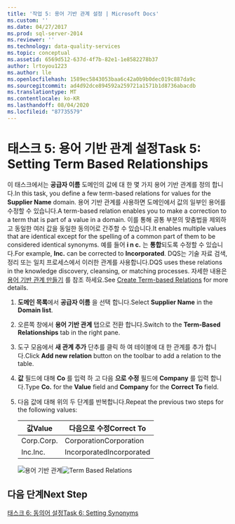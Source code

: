 ```yaml
---
title: '작업 5: 용어 기반 관계 설정 | Microsoft Docs'
ms.custom: ''
ms.date: 04/27/2017
ms.prod: sql-server-2014
ms.reviewer: ''
ms.technology: data-quality-services
ms.topic: conceptual
ms.assetid: 6569d512-637d-4f7b-82e1-1e8582278b37
author: lrtoyou1223
ms.author: lle
ms.openlocfilehash: 1589ec5843053baa6c42a0b9b0dec019c887da9c
ms.sourcegitcommit: ad4d92dce894592a259721a1571b1d8736abacdb
ms.translationtype: MT
ms.contentlocale: ko-KR
ms.lasthandoff: 08/04/2020
ms.locfileid: "87735579"
---
```

# <a name="task-5-setting-term-based-relationships"></a><span data-ttu-id="736a8-102">태스크 5: 용어 기반 관계 설정</span><span class="sxs-lookup"><span data-stu-id="736a8-102">Task 5: Setting Term Based Relationships</span></span>
  <span data-ttu-id="736a8-103">이 태스크에서는 **공급자 이름** 도메인의 값에 대 한 몇 가지 용어 기반 관계를 정의 합니다.</span><span class="sxs-lookup"><span data-stu-id="736a8-103">In this task, you define a few term-based relations for values for the **Supplier Name** domain.</span></span> <span data-ttu-id="736a8-104">용어 기반 관계를 사용하면 도메인에서 값의 일부인 용어를 수정할 수 있습니다.</span><span class="sxs-lookup"><span data-stu-id="736a8-104">A term-based relation enables you to make a correction to a term that is part of a value in a domain.</span></span> <span data-ttu-id="736a8-105">이를 통해 공통 부분의 맞춤법을 제외하고 동일한 여러 값을 동일한 동의어로 간주할 수 있습니다.</span><span class="sxs-lookup"><span data-stu-id="736a8-105">It enables multiple values that are identical except for the spelling of a common part of them to be considered identical synonyms.</span></span> <span data-ttu-id="736a8-106">예를 들어 **i n c.** 는 **통합**되도록 수정할 수 있습니다.</span><span class="sxs-lookup"><span data-stu-id="736a8-106">For example, **Inc.** can be corrected to **Incorporated**.</span></span> <span data-ttu-id="736a8-107">DQS는 기술 자료 검색, 정리 또는 일치 프로세스에서 이러한 관계를 사용합니다.</span><span class="sxs-lookup"><span data-stu-id="736a8-107">DQS uses these relations in the knowledge discovery, cleansing, or matching processes.</span></span> <span data-ttu-id="736a8-108">자세한 내용은 [용어 기반 관계 만들기](https://msdn.microsoft.com/library/hh510404.aspx) 를 참조 하세요.</span><span class="sxs-lookup"><span data-stu-id="736a8-108">See [Create Term-based Relations](https://msdn.microsoft.com/library/hh510404.aspx) for more details.</span></span>  
  
1.  <span data-ttu-id="736a8-109">**도메인 목록**에서 **공급자 이름** 을 선택 합니다.</span><span class="sxs-lookup"><span data-stu-id="736a8-109">Select **Supplier Name** in the **Domain list**.</span></span>  
  
2.  <span data-ttu-id="736a8-110">오른쪽 창에서 **용어 기반 관계** 탭으로 전환 합니다.</span><span class="sxs-lookup"><span data-stu-id="736a8-110">Switch to the **Term-Based Relationships** tab in the right pane.</span></span>  
  
3.  <span data-ttu-id="736a8-111">도구 모음에서 **새 관계 추가** 단추를 클릭 하 여 테이블에 대 한 관계를 추가 합니다.</span><span class="sxs-lookup"><span data-stu-id="736a8-111">Click **Add new relation** button on the toolbar to add a relation to the table.</span></span>  
  
4.  <span data-ttu-id="736a8-112">**값** 필드에 대해 **Co** 를 입력 하 고 다음 **으로 수정** 필드에 **Company** 를 입력 합니다.</span><span class="sxs-lookup"><span data-stu-id="736a8-112">Type **Co.** for the **Value** field and **Company** for the **Correct To** field.</span></span>  
  
5.  <span data-ttu-id="736a8-113">다음 값에 대해 위의 두 단계를 반복합니다.</span><span class="sxs-lookup"><span data-stu-id="736a8-113">Repeat the previous two steps for the following values:</span></span>  
  
    |<span data-ttu-id="736a8-114">값</span><span class="sxs-lookup"><span data-stu-id="736a8-114">Value</span></span>|<span data-ttu-id="736a8-115">다음으로 수정</span><span class="sxs-lookup"><span data-stu-id="736a8-115">Correct To</span></span>|  
    |-----------|----------------|  
    |<span data-ttu-id="736a8-116">Corp.</span><span class="sxs-lookup"><span data-stu-id="736a8-116">Corp.</span></span>|<span data-ttu-id="736a8-117">Corporation</span><span class="sxs-lookup"><span data-stu-id="736a8-117">Corporation</span></span>|  
    |<span data-ttu-id="736a8-118">Inc.</span><span class="sxs-lookup"><span data-stu-id="736a8-118">Inc.</span></span>|<span data-ttu-id="736a8-119">Incorporated</span><span class="sxs-lookup"><span data-stu-id="736a8-119">Incorporated</span></span>|  
  
     <span data-ttu-id="736a8-120">![용어 기반 관계](../../2014/tutorials/media/et-settingtermbasedrelations.jpg "용어 기반 관계")</span><span class="sxs-lookup"><span data-stu-id="736a8-120">![Term Based Relations](../../2014/tutorials/media/et-settingtermbasedrelations.jpg "Term Based Relations")</span></span>  
  
## <a name="next-step"></a><span data-ttu-id="736a8-121">다음 단계</span><span class="sxs-lookup"><span data-stu-id="736a8-121">Next Step</span></span>  
 [<span data-ttu-id="736a8-122">태스크 6: 동의어 설정</span><span class="sxs-lookup"><span data-stu-id="736a8-122">Task 6: Setting Synonyms</span></span>](../../2014/tutorials/task-6-setting-synonyms.md)  
  
  
